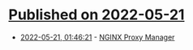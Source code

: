 # [Published on 2022-05-21](index.md)

* [2022-05-21, 01:46:21](https://news.ycombinator.com/item?id=31454581) - [NGINX Proxy Manager](https://github.com/NginxProxyManager/nginx-proxy-manager)
